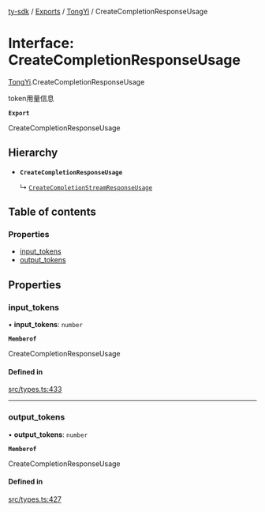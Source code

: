 [ty-sdk](../readme.md) / [Exports](../modules.md) / [TongYi](../modules/TongYi.md) / CreateCompletionResponseUsage

# Interface: CreateCompletionResponseUsage

[TongYi](../modules/TongYi.md).CreateCompletionResponseUsage

token用量信息

**`Export`**

CreateCompletionResponseUsage

## Hierarchy

- **`CreateCompletionResponseUsage`**

  ↳ [`CreateCompletionStreamResponseUsage`](CreateCompletionStreamResponseUsage.md)

## Table of contents

### Properties

- [input\_tokens](TongYi.CreateCompletionResponseUsage.md#input_tokens)
- [output\_tokens](TongYi.CreateCompletionResponseUsage.md#output_tokens)

## Properties

### input\_tokens

• **input\_tokens**: `number`

**`Memberof`**

CreateCompletionResponseUsage

#### Defined in

[src/types.ts:433](https://github.com/isnl/ty-sdk/blob/af2562d/src/types.ts#L433)

___

### output\_tokens

• **output\_tokens**: `number`

**`Memberof`**

CreateCompletionResponseUsage

#### Defined in

[src/types.ts:427](https://github.com/isnl/ty-sdk/blob/af2562d/src/types.ts#L427)
